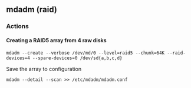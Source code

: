 ## mdadm (raid)

### Actions

#### Creating a RAID5 array from 4 raw disks
```
mdadm --create --verbose /dev/md/0 --level=raid5 --chunk=64K --raid-devices=4 --spare-devices=0 /dev/sd{a,b,c,d}
```
Save the array to configuration
```
mdadm --detail --scan >> /etc/mdadm/mdadm.conf
```
